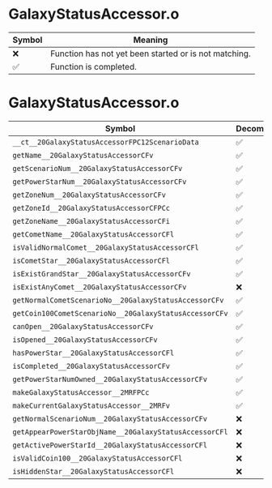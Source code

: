 # GalaxyStatusAccessor.o
| Symbol | Meaning 
| ------------- | ------------- 
| :x: | Function has not yet been started or is not matching. 
| :white_check_mark: | Function is completed. 


# GalaxyStatusAccessor.o
| Symbol | Decompiled? |
| ------------- | ------------- |
| `__ct__20GalaxyStatusAccessorFPC12ScenarioData` | :white_check_mark: |
| `getName__20GalaxyStatusAccessorCFv` | :white_check_mark: |
| `getScenarioNum__20GalaxyStatusAccessorCFv` | :white_check_mark: |
| `getPowerStarNum__20GalaxyStatusAccessorCFv` | :white_check_mark: |
| `getZoneNum__20GalaxyStatusAccessorCFv` | :white_check_mark: |
| `getZoneId__20GalaxyStatusAccessorCFPCc` | :white_check_mark: |
| `getZoneName__20GalaxyStatusAccessorCFi` | :white_check_mark: |
| `getCometName__20GalaxyStatusAccessorCFl` | :white_check_mark: |
| `isValidNormalComet__20GalaxyStatusAccessorCFl` | :white_check_mark: |
| `isCometStar__20GalaxyStatusAccessorCFl` | :white_check_mark: |
| `isExistGrandStar__20GalaxyStatusAccessorCFv` | :white_check_mark: |
| `isExistAnyComet__20GalaxyStatusAccessorCFv` | :x: |
| `getNormalCometScenarioNo__20GalaxyStatusAccessorCFv` | :white_check_mark: |
| `getCoin100CometScenarioNo__20GalaxyStatusAccessorCFv` | :white_check_mark: |
| `canOpen__20GalaxyStatusAccessorCFv` | :white_check_mark: |
| `isOpened__20GalaxyStatusAccessorCFv` | :white_check_mark: |
| `hasPowerStar__20GalaxyStatusAccessorCFl` | :white_check_mark: |
| `isCompleted__20GalaxyStatusAccessorCFv` | :white_check_mark: |
| `getPowerStarNumOwned__20GalaxyStatusAccessorCFv` | :white_check_mark: |
| `makeGalaxyStatusAccessor__2MRFPCc` | :white_check_mark: |
| `makeCurrentGalaxyStatusAccessor__2MRFv` | :white_check_mark: |
| `getNormalScenarioNum__20GalaxyStatusAccessorCFv` | :x: |
| `getAppearPowerStarObjName__20GalaxyStatusAccessorCFl` | :x: |
| `getActivePowerStarId__20GalaxyStatusAccessorCFl` | :x: |
| `isValidCoin100__20GalaxyStatusAccessorCFl` | :x: |
| `isHiddenStar__20GalaxyStatusAccessorCFl` | :x: |
